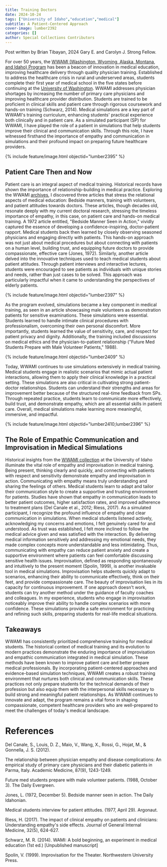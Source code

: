 ```yaml
---
title: Training Doctors
date: 2024-10-24 
tags: ["University of Idaho","education","medical"]
subtitle: A Patient-Centered Approach
cover-image: lumber2392
categories: []
author: Special Collections Contributors
---
```

Post written by Brian Tibayan, 2024 Gary E. and Carolyn J. Strong Fellow.

For over 50 years, the [WWAMI (Washington, Wyoming, Alaska, Montana, and Idaho) Program](https://www.uidaho.edu/cogs/shamp/wwami) has been a beacon of innovation in medical education, improving healthcare delivery through quality physician training. Established to address the healthcare crisis in rural and underserved areas, students complete their first year of medical school in the five states before continuing at the [University of Washington](https://www.uwmedicine.org/school-of-medicine/md-program/wwami). WWAMI addresses physician shortages by increasing the number of primary care physicians and improving healthcare provider distribution. Students are trained to be proficient in clinical skills and patient care through rigorous coursework and hands-on training (Schwarz, 2014). 
Medical simulations are a key part of WWAMI's training curriculum, enhancing students' practical experience both clinically and in patient care. As a simulated participant (SP) for WWAMI, I have played the role of a patient in simulations that help students improve their clinical and communication skills. Through this role, I have witnessed firsthand the importance of empathy and communication in simulations and their profound impact on preparing future healthcare providers. 

{% include feature/image.html objectid="lumber2395" %}

## Patient Care Then and Now
Patient care is an integral aspect of medical training. Historical records have shown the importance of relationship-building in medical practice. Exploring the WWAMI [archives](https://archiveswest.orbiscascade.org/ark:80444/xv759233), I discovered three articles that stress the relational aspects of medical education: Bedside manners, training with volunteers, and patient attitudes towards doctors. These articles, though decades old, resonate deeply with my current doctoral research, stressing the timeless importance of empathy, in this case, on patient care and hands-on medical training. 
A 1972 article entitled, "Bedside Manner Seen in Action," vividly captured the essence of developing a confidence-inspiring, doctor-patient rapport. Medical students back then learned by closely observing seasoned physicians and engaging directly with patients. This hands-on approach was not just about medical procedures but about connecting with patients on a human level, building trust, and equipping future doctors to provide compassionate, effective care (Jones, 1972). Similarly, another article delved into the innovative techniques used to teach medical students about patient attitudes. Through patient interviews and interactive lectures, students were encouraged to see patients as individuals with unique stories and needs, rather than just cases to be solved. This approach was particularly impactful when it came to understanding the perspectives of elderly patients. 

{% include feature/image.html objectid="lumber2397" %}

As the program evolved, simulations became a key component in medical training, as seen in an article showcasing male volunteers as demonstration patients for sensitive examinations. These simulations were essential. Students learned to handle intimate clinical procedures with professionalism, overcoming their own personal discomfort. More importantly, students learned the value of sensitivity, care, and respect for patient privacy and dignity. Additionally, the training included discussions on medical ethics and the physician-to-patient relationship ("Future Med Students Prepare with Male Volunteer Patients," 1988).

{% include feature/image.html objectid="lumber2409" %}

Today, WWAMI continues to use simulations extensively in medical training. Medical students engage in realistic scenarios that mimic actual patient interactions, allowing them to apply their clinical knowledge in a practical setting. These simulations are also critical in cultivating strong patient-doctor relationships. Students can understand their strengths and areas for improvement better because of the structured real-time feedback from SPs. Through repeated practice, students learn to communicate more effectively, build trust, and demonstrate empathy, which are all essential skills in patient care. Overall, medical simulations make learning more meaningful, immersive, and impactful.

{% include feature/image.html objectid="lumber2410;lumber2396" %}

## The Role of Empathic Communication and Improvisation in Medical Simulations
Historical insights from the [WWAMI collection](https://archiveswest.orbiscascade.org/ark:80444/xv759233) at the University of Idaho illuminate the vital role of empathy and improvisation in medical training. Being present, thinking clearly and quickly, and connecting with patients with respect and sensitivity demonstrate empathy and improvisation in action.
Communicating with empathy means truly understanding and sharing the feelings of others. Medical students learn to adapt and tailor their communication style to create a supportive and trusting environment for patients. Studies have shown that empathy in communication leads to better patient outcomes, higher satisfaction rates, and improved adherence to treatment plans (Del Canale et al., 2012; Riess, 2017). As a simulated participant, I recognize the profound influence of empathy and clear communication in simulations. When medical students listened actively, acknowledging my concerns and emotions, I felt genuinely cared for and understood. As trust was established, I felt more inclined to follow the medical advice given and was satisfied with the interaction. By delivering medical information sensitively and addressing my emotional needs, they made complex concepts more understandable and less intimidating. Thus, communicating with empathy can reduce patient anxiety and create a supportive environment where patients can feel comfortable discussing sensitive health issues.
Improvisation, defined as responding spontaneously and intuitively to the present moment (Spolin, 1999), is another invaluable tool in medical simulations. Improvisation helps students quickly adapt to scenarios, enhancing their ability to communicate effectively, think on their feet, and provide compassionate care. The beauty of improvisation lies in its capacity for continuous improvement. If one approach doesn't work, students can try another method under the guidance of faculty coaches and colleagues. In my experience, students who engage in improvisation noticeably improve their ability to handle complex scenarios with more confidence. These simulations provide a safe environment for practicing and refining such skills, preparing students for real-life medical situations.

## Takeaways
WWAMI has consistently prioritized comprehensive training for medical students. The historical context of medical training and its evolution to modern practices demonstrate the enduring importance of improvisation and empathic communication integrated in medical simulation. These methods have been known to improve patient care and better prepare medical professionals. By incorporating patient-centered approaches and evidence-based simulation techniques, WWAMI creates a robust training environment that nurtures both clinical and communication skills. These practices not only prepare students for the technical demands of their profession but also equip them with the interpersonal skills necessary to build strong and meaningful patient relationships. As WWAMI continues to innovate and adapt, the program remains a vital force in shaping compassionate, competent healthcare providers who are well-prepared to meet the challenges of today's medical landscape.

# References 

Del Canale, S., Louis, D. Z., Maio, V., Wang, X., Rossi, G., Hojat, M., & Gonnella, J. S. (2012).

The relationship between physician empathy and disease complications: An empirical study of primary care physicians and their diabetic patients in Parma, Italy. Academic Medicine, 87(9), 1243-1249.

Future med students prepare with male volunteer patients. (1988, October 3). The Daily Evergreen.

Jones, L. (1972, December 5). Bedside manner seen in action. The Daily Idahonian.

Medical students interview for patient attitudes. (1977, April 29). Argonaut.

Riess, H. (2017). The impact of clinical empathy on patients and clinicians: Understanding empathy's side effects. Journal of General Internal Medicine, 32(5), 624-627.

Schwarz, M. R. (2014). WAMI: A bold beginning, an experiment in medical education (1st ed.) [Unpublished manuscript]

Spolin, V. (1999). Improvisation for the Theater. Northwestern University Press.
